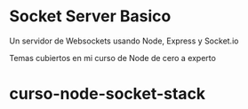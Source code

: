 # Socket Server Basico

Un servidor de Websockets usando Node, Express y Socket.io

Temas cubiertos en mi curso de Node de cero a experto
# curso-node-socket-stack
